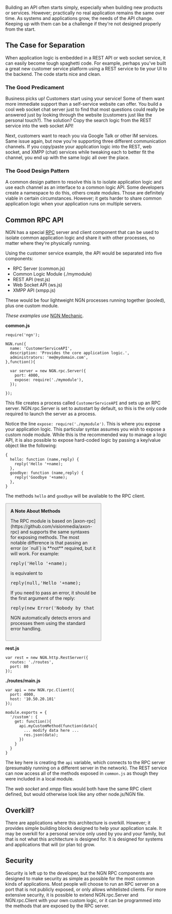 Building an API often starts simply, especially when building new products or services.
However; practically no real application remains the same over time. As systems and
applications grow, the needs of the API change. Keeping up with them can be a challenge
if they're not designed properly from the start.

## The Case for Separation

When application logic is embedded in a REST API or web socket service, it can
easily become tough spaghetti code. For example, perhaps you've built a great new
customer service platform using a REST service to tie your UI to the backend.
The code starts nice and clean.

### The Good Predicament

Business picks up! Customers start using your service! Some of them want more 
immediate support than a self-service website can offer. You build a cool web socket 
chat server just to find that most questions could really be answered just
by looking through the website (customers just like the personal touch?).
The solution? Copy the search logic from the REST service into the web socket API! 

Next, customers want to reach you via Google Talk or other IM services. 
Same issue again, but now you're supporting three different communication channels. 
If you copy/paste your application logic into the REST, web socket, and XMPP (chat) 
services while tweaking each to better fit the channel, you end up with the same 
logic all over the place.

### The Good Design Pattern

A common design pattern to resolve this is to isolate application logic and use
each channel as an interface to a common logic API. Some developers create a
namespace to do this, others create modules. Those are definitely viable in certain
circumstances. However; it gets harder to share common application logic when
your application runs on multiple servers.

## Common RPC API

NGN has a special [RPC](http://en.wikipedia.org/wiki/Remote_procedure_call) server and
client component that can be used to isolate common application logic and share it
with other processes, no matter where they're physically running. 

Using the customer service example, the API would be separated into five components:

- RPC Server (common.js)
- Common Logic Module (./mymodule)
- REST API (rest.js)
- Web Socket API (ws.js)
- XMPP API (xmpp.js)

These would be four lightweight NGN processes running together (pooled), plus one 
custom module.

_These examples use_ [NGN Mechanic](#!/guide/mechanic).

**common.js**

    require('ngn');
    
    NGN.run({
      name: 'CustomerServiceAPI',
      description: 'Provides the core application logic.',
      administrators: 'me@mydomain.com',
    },function(){
      
      var server = new NGN.rpc.Server({
        port: 4000,
        expose: require('./mymodule'),
      });
    
    });

This file creates a process called `CustomerServiceAPI` and sets up an RPC server.
NGN.rpc.Server is set to autostart by default, so this is the only code required to
launch the server as a process.

Notice the line `expose: require('./mymodule')`. This is where you expose your application 
logic. This particular syntax assumes you wish to expose a custom node module. While this 
is the recommended way to manage a logic API, it is also possible to expose hard-coded 
logic by passing a key/value object like the following:

    {
      hello: function (name,reply) {
        reply('Hello '+name);
      },
      goodbye: function (name,reply) {
        reply('Goodbye '+name);
      },
    }

The methods `hello` and `goodbye` will be available to the RPC client.

<div style="border-radius:3px;background:#eee;border:2px solid #CCC;padding:14px;width:53%">
  <b>A Note About Methods</b><br/>
  <p>The RPC module is based on [axon-rpc](https://github.com/visionmedia/axon-rpc) and supports
  the same syntaxes for exposing methods. The most notable difference is that passing an
  error (or `null`) is **not** required, but it will work. For example:</p>
  
  <pre>reply('Hello '+name);</pre>
  <p>is equivalent to</p>
  <pre>reply(null,'Hello '+name);</pre>
  
  <p>If you need to pass an error, it should be the first argument of the reply:</p>
  
  <pre>reply(new Error('Nobody by that name!'),'Hello '+name);</pre>
  
  <p>NGN automatically detects errors and processes them using the standard error handling.</p>
</div>


**rest.js**

    var rest = new NGN.http.RestServer({
      routes: './routes',
      port: 80
    });
  
**./routes/main.js**

    var api = new NGN.rpc.Client({
      port: 4000,
      host: '10.50.20.101'
    });
    
    module.exports = {
      '/custom': {
        get: function(){
          api.myCustomMethod(function(data){
            ... modify data here ...
            res.json(data);
          })
        }
      }
    }

The key here is creating the `api` variable, which connects to the RPC server (presumably 
running on a different server in the network). The REST service can now access all of the
methods exposed in `common.js` as though they were included in a local module.

The _web socket_ and _xmpp_ files would both have the same RPC client defined, but would
otherwise look like any other node.js/NGN file.

## Overkill?

There are applications where this architecture is overkill. However; it provides simple
building blocks designed to help your application scale. It may be overkill for a personal
service only used by you and your family, but that is not what this architecture is
designed for. It is designed for systems and applications that will (or plan to) grow.


## Security

Security is left up to the developer, but the NGN RPC components are designed to make
security as simple as possible for the most common kinds of applications. Most people 
will choose to run an RPC server on a port that is not publicly exposed, or only allows 
whitelisted clients. For more extensive security, it is possible to extend NGN.rpc.Server
and NGN.rpc.Client with your own custom logic, or it can be programmed into the methods
that are exposed by the RPC server. 